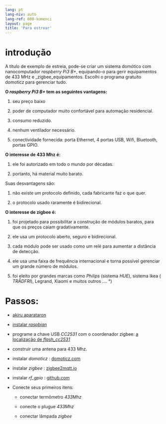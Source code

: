 ```yaml
---
lang: pt
lang-niv: auto
lang-ref: 000-komenci
layout: page
title: 'Para estrear'
---
```


# introdução
A título de exemplo de estreia, pode-se criar um sistema domótico com nanocomputador _raspberry Pi3 B+_, equipando-o para gerir equipamentos de 433 MHz e _zigbee_equipamentos. Escolhi o programa gratuito domoticz para gerenciar tudo.

**O _raspberry Pi3 B+_ tem as seguintes vantagens:**

 1. seu preço baixo


 2. poder de computador muito confortável para automação residencial.


 3. consumo reduzido.


 4. nenhum ventilador necessário.


 5. conectividade fornecida: porta Ethernet, 4 portas USB, Wifi, Bluetooth, portas GPIO.




**O interesse de 433 Mhz é:**

 1. ele foi autorizado em todo o mundo por décadas.


 2. portanto, há material muito barato.



 
Suas desvantagens são:

 1. não existe um protocolo definido, cada fabricante faz o que quer.


 2. o protocolo usado raramente é bidirecional.




**O interesse de zigbee é:**

 1. foi projetado para possibilitar a construção de módulos baratos, para que os preços caiam gradativamente.


 1. ele usa um protocolo aberto, seguro e bidirecional.


 1. cada módulo pode ser usado como um relé para aumentar a distância de detecção.


 1. ele usa uma faixa de frequência internacional e torna possível gerenciar um grande número de módulos.


 1. foi eleito por grandes marcas como _Philips_ (sistema _HUE_), sistema Ikea ( _TRÅDFRI_), Legrand, Xiaomi e muitos outros .... °)




# Passos:

* [akiru aparataron](_posts/2020-08-31-aparataro.md)


* [instalar _raspbian_](_posts/2020-12-22-instali_raspbian.md)


* programe a chave USB _CC2531_  com o coordenador zigbee: [ a localização de _flash_cc2531_](https://jmichault.github.io/flash_cc2531-dok/)


* construir uma antena para 433 Mhz.


* instalar _domoticz_ : [domoticz.com](https://www.domoticz.com/wiki/Raspberry_Pi)
  


* instalar _zigbee_ : [zigbee2mqtt.io](https://www.zigbee2mqtt.io/getting_started/running_zigbee2mqtt.html)


* instalar _rf_gpio_ : [github.com](https://github.com/jmichault/rf_gpio/blob/master/LeguMin.md)
  


* Conecte seus primeiros itens:  


  * conectar termômetro _433Mhz_


  * conecte o plugue _433Mhz_


  * conectar lâmpada _zigbee_



